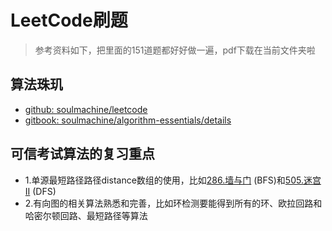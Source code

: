 # LeetCode刷题

> 参考资料如下，把里面的151道题都好好做一遍，pdf下载在当前文件夹啦

## 算法珠玑

+ [github: soulmachine/leetcode](https://github.com/soulmachine/leetcode)
+ [gitbook: soulmachine/algorithm-essentials/details](https://legacy.gitbook.com/book/soulmachine/algorithm-essentials/details)

## 可信考试算法的复习重点
+ 1.单源最短路径路径distance数组的使用，比如[286.墙与门](https://leetcode-cn.com/problems/walls-and-gates/) (BFS)和[505.迷宫II](https://leetcode-cn.com/problems/the-maze-ii/) (DFS)
+ 2.有向图的相关算法熟悉和完善，比如环检测要能得到所有的环、欧拉回路和哈密尔顿回路、最短路径等算法
